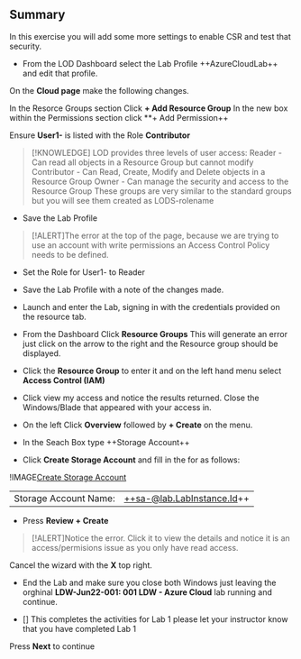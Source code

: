 ## Summary
In this exercise you will add some more settings to enable CSR and test that security.

- From the LOD Dashboard select the Lab Profile ++AzureCloudLab++ and edit that profile.

On the **Cloud page** make the following changes.

In the Resorce Groups section Click **+ Add Resource Group**
In the new box within the Permissions section click **+ Add Permission++

Ensure **User1-** is listed with the Role **Contributor**

>[!KNOWLEDGE] LOD provides three levels of user access:
>Reader - Can read all objects in a Resource Group but cannot modify
>Contributor - Can Read, Create, Modify and Delete objects in a Resource Group
>Owner - Can manage the security and access to the Resource Group
>These groups are very similar to the standard groups but you will see them created as LODS-rolename

- Save the Lab Profile

>[!ALERT]The error at the top of the page, because we are trying to use an account with write permissions an Access Control Policy needs to be defined.  

- Set the Role for User1- to Reader
- Save the Lab Profile with a note of the changes made.
- Launch and enter the Lab, signing in with the credentials provided on the resource tab.

- From the Dashboard Click **Resource Groups**  This will generate an error just click on the arrow to the right and the Resource group should be displayed.  
- Click the **Resource Group** to enter it and on the left hand menu select **Access Control (IAM)**
- Click view my access and notice the results returned.  Close the Windows/Blade that appeared with your access in.
- On the left Click **Overview** followed by **+ Create** on the menu.
- In the Seach Box type ++Storage Account++
- Click **Create Storage Account** and fill in the for as follows:

!IMAGE[Create Storage Account](images/image02.jpg)

|||
|---------------|--------------------------|
| Storage Account Name:       | ++sa-@lab.LabInstance.Id++    |

- Press **Review + Create**

>[!ALERT]Notice the error.  Click it to view the details and notice it is an access/permisions issue as you only have read access.

Cancel the wizard with the **X** top right.

 - End the Lab and make sure you close both Windows just leaving the orghinal **LDW-Jun22-001: 001 LDW - Azure Cloud** lab running and continue.

- [] This completes the activities for Lab 1 please let your instructor know that you have completed Lab 1

Press **Next** to continue

